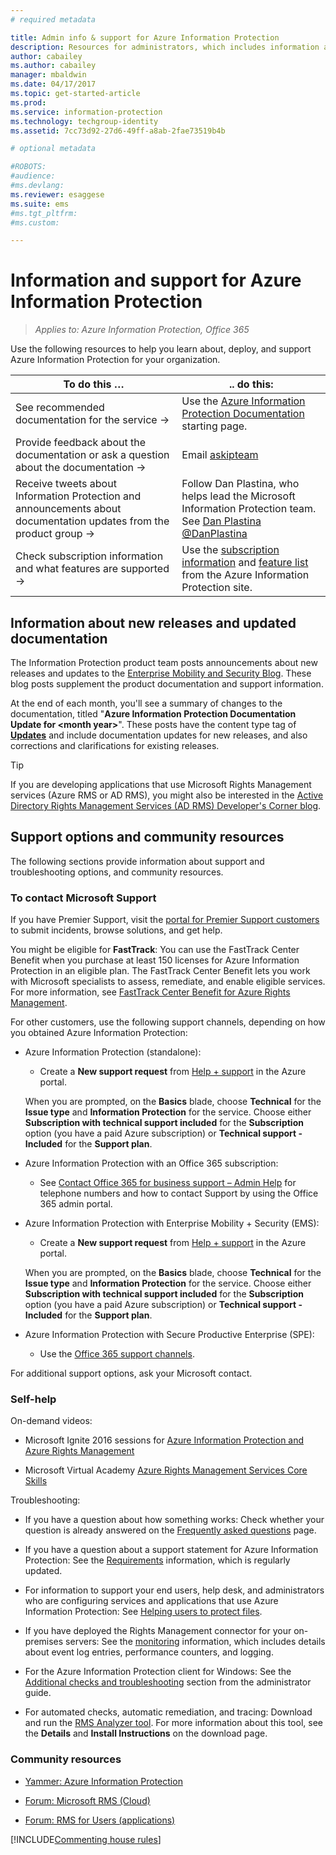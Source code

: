 ```yaml
---
# required metadata

title: Admin info & support for Azure Information Protection
description: Resources for administrators, which includes information about new releases, support options, and how to contact Microsoft to report a problem. 
author: cabailey
ms.author: cabailey
manager: mbaldwin
ms.date: 04/17/2017
ms.topic: get-started-article
ms.prod:
ms.service: information-protection
ms.technology: techgroup-identity
ms.assetid: 7cc73d92-27d6-49ff-a8ab-2fae73519b4b

# optional metadata

#ROBOTS:
#audience:
#ms.devlang:
ms.reviewer: esaggese
ms.suite: ems
#ms.tgt_pltfrm:
#ms.custom:

---
```


# Information and support for Azure Information Protection

>*Applies to: Azure Information Protection, Office 365*

Use the following resources to help you learn about, deploy, and support Azure Information Protection for your organization.

|To do this …|.. do this:|
|----------------|---------------|
|See recommended documentation for the service →|Use the [Azure Information Protection Documentation](https://docs.microsoft.com/information-protection/) starting page.|
|Provide feedback about the documentation or ask a question about the documentation →|Email [askipteam](mailto:%20askipteam@microsoft.com?subject=Documentation%20feedback)|
|Receive tweets about Information Protection and announcements about documentation updates from the product group →|Follow Dan Plastina, who helps lead the Microsoft Information Protection team. See [Dan Plastina @DanPlastina](https://twitter.com/DanPlastina)|
|Check subscription information and what features are supported →|Use the [subscription information](https://www.microsoft.com/cloud-platform/azure-information-protection-pricing) and [feature list](https://www.microsoft.com/cloud-platform/azure-information-protection-features) from the Azure Information Protection site.|


## Information about new releases and updated documentation
The Information Protection product team posts announcements about new releases and updates to the [Enterprise Mobility and Security Blog](https://blogs.technet.microsoft.com/enterprisemobility/?product=azure-information-protection,azure-rights-management-services). These blog posts supplement the product documentation and support information.

At the end of each month, you'll see a summary of changes to the documentation, titled "**Azure Information Protection Documentation Update for \<month year>**". These posts have the content type tag of [**Updates**](https://blogs.technet.microsoft.com/enterprisemobility/?product=azure-information-protection,azure-rights-management-services&content-type=updates) and include documentation updates for new releases, and also corrections and clarifications for existing releases.

> [!TIP]
> If you are developing applications that use Microsoft Rights Management services (Azure RMS or AD RMS), you might also be interested in the [Active Directory Rights Management Services (AD RMS) Developer's Corner blog](https://blogs.msdn.microsoft.com/rms/).

## Support options and community resources
The following sections provide information about support and troubleshooting options, and community resources.

### To contact Microsoft Support

If you have Premier Support, visit the [portal for Premier Support customers](https://premier.microsoft.com/) to submit incidents, browse solutions, and get help.

You might be eligible for **FastTrack**: You can use the FastTrack Center Benefit when you purchase at least 150 licenses for Azure Information Protection in an eligible plan. The FastTrack Center Benefit lets you work with Microsoft specialists to assess, remediate, and enable eligible services. For more information, see [FastTrack Center Benefit for Azure Rights Management](/enterprise-mobility-security/Solutions/enterprise-mobility-fasttrack-program).

For other customers, use the following support channels, depending on how you obtained Azure Information Protection:

- Azure Information Protection (standalone): 
    - Create a **New support request** from [Help + support](https://portal.azure.com/#blade/Microsoft_Azure_Support/HelpAndSupportBlade) in the Azure portal. 
    
    When you are prompted, on the **Basics** blade, choose **Technical** for the **Issue type** and **Information Protection** for the service. Choose either **Subscription with technical support included** for the **Subscription** option (you have a paid Azure subscription) or **Technical support - Included** for the **Support plan**.
    
- Azure Information Protection with an Office 365 subscription: 
    - See [Contact Office 365 for business support – Admin Help](https://support.office.com/article/Contact-Office-365-for-business-support-Admin-Help-32a17ca7-6fa0-4870-8a8d-e25ba4ccfd4b) for telephone numbers and how to contact Support by using the Office 365 admin portal. 
    
- Azure Information Protection with Enterprise Mobility + Security (EMS): 
    - Create a **New support request** from [Help + support](https://portal.azure.com/#blade/Microsoft_Azure_Support/HelpAndSupportBlade) in the Azure portal. 
    
    When you are prompted, on the **Basics** blade, choose **Technical** for the **Issue type** and **Information Protection** for the service. Choose either **Subscription with technical support included** for the **Subscription** option (you have a paid Azure subscription) or **Technical support - Included** for the **Support plan**.
    
- Azure Information Protection with Secure Productive Enterprise (SPE): 
    - Use the [Office 365 support channels](https://support.office.com/article/Contact-Office-365-for-business-support-Admin-Help-32a17ca7-6fa0-4870-8a8d-e25ba4ccfd4b).

For additional support options, ask your Microsoft contact. 

### Self-help

On-demand videos:

- Microsoft Ignite 2016 sessions for [Azure Information Protection and Azure Rights Management](https://myignite.microsoft.com/videos?f=%5B%7B%22name%22:%22Azure%20Rights%20Management%22,%22facetName%22:%22products%22%7D,%7B%22name%22:%22Azure%20Information%20Protection%22,%22facetName%22:%22products%22%7D%5D)

- Microsoft Virtual Academy [Azure Rights Management Services Core Skills](https://mva.microsoft.com/en-us/training-courses/azure-rights-management-services-core-skills-10500?l=QLoxMwuCB_1805094681)

Troubleshooting:

- If you have a question about how something works: Check whether your question is already answered on the [Frequently asked questions](faqs.md) page.

- If you have a question about a support statement for Azure Information Protection: See the [Requirements](requirements-azure-rms.md) information, which is regularly updated.

- For information to support your end users, help desk, and administrators who are configuring services and applications that use Azure Information Protection: See [Helping users to protect files](../deploy-use/help-users.md).

- If you have deployed the Rights Management connector for your on-premises servers: See the [monitoring](../deploy-use/monitor-rms-connector.md) information, which includes details about event log entries, performance counters, and logging.

- For the Azure Information Protection client for Windows: See the [Additional checks and troubleshooting](../rms-client/client-admin-guide.md#additional-checks-and-troubleshooting) section from the administrator guide.

- For automated checks, automatic remediation, and tracing: Download and run the [RMS Analyzer tool](http://www.microsoft.com/en-us/download/details.aspx?id=46437). For more information about this tool, see the **Details** and **Install Instructions** on the download page. 

### Community resources

-   [Yammer: Azure Information Protection](https://www.yammer.com/AskIPTeam)

-   [Forum: Microsoft RMS (Cloud)](https://social.technet.microsoft.com/Forums/en-US/home?forum=rmscloud)

-   [Forum: RMS for Users (applications)](https://social.technet.microsoft.com/Forums/en-US/home?forum=rmsapps)

[!INCLUDE[Commenting house rules](../includes/houserules.md)]

